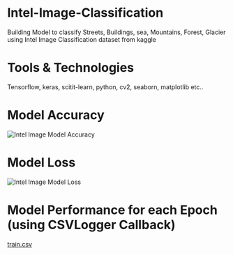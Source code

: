 # Intel-Image-Classification
Building Model to classify Streets, Buildings, sea, Mountains, Forest, Glacier using  Intel Image Classification dataset from kaggle

# Tools & Technologies
Tensorflow, keras, scitit-learn, python, cv2, seaborn, matplotlib etc..

# Model Accuracy
![Intel Image Model Accuracy](https://user-images.githubusercontent.com/31994329/132128922-ab83adf6-3dda-42da-b9a1-7aae12db2fb7.png)

# Model Loss
![Intel Image Model Loss](https://user-images.githubusercontent.com/31994329/132128925-fd93bc7a-2dfa-4921-8706-618839b3dd5f.png)

# Model Performance for each Epoch (using CSVLogger Callback)
[train.csv](https://github.com/Ahmed-Fayed/Intel-Image-Classification/files/7111687/train.csv)

